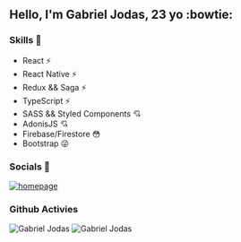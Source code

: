 ## Hello, I'm Gabriel Jodas, 23 yo :bowtie:


### Skills  :loudspeaker:
- React :zap:
- React Native :zap:
- Redux && Saga :zap:
- TypeScript :zap:
- SASS && Styled Components :cupid:
- AdonisJS :cupid:
- Firebase/Firestore :flushed:
- Bootstrap :stuck_out_tongue_winking_eye:


### Socials  :link:
[![homepage][1]][2]

[1]: https://img.shields.io/badge/LinkedIn-0077B5?style=for-the-badge&logo=linkedin&logoColor=white
[2]: https://www.linkedin.com/in/gabriel-jodas-974b76128/ "redirect to linkedin"

### Github Activies
![Gabriel Jodas](https://github-readme-stats.vercel.app/api?username=dotdott&show_icons=true&theme=radical)
![Gabriel Jodas](https://github-readme-stats.vercel.app/api/top-langs/?username=dotdott&layout=compact&theme=radical)

